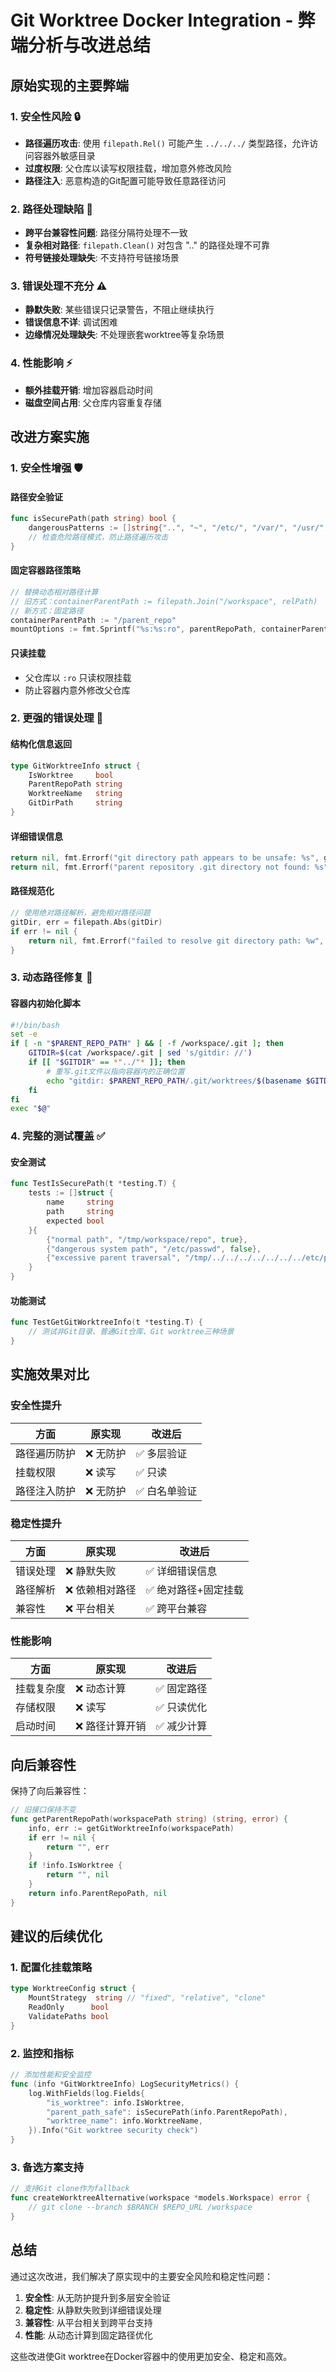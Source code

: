 # Git Worktree Docker Integration - 弊端分析与改进总结

## 原始实现的主要弊端

### 1. 安全性风险 🔒
- **路径遍历攻击**: 使用 `filepath.Rel()` 可能产生 `../../../` 类型路径，允许访问容器外敏感目录
- **过度权限**: 父仓库以读写权限挂载，增加意外修改风险
- **路径注入**: 恶意构造的Git配置可能导致任意路径访问

### 2. 路径处理缺陷 📁
- **跨平台兼容性问题**: 路径分隔符处理不一致
- **复杂相对路径**: `filepath.Clean()` 对包含 ".." 的路径处理不可靠
- **符号链接处理缺失**: 不支持符号链接场景

### 3. 错误处理不充分 ⚠️
- **静默失败**: 某些错误只记录警告，不阻止继续执行
- **错误信息不详**: 调试困难
- **边缘情况处理缺失**: 不处理嵌套worktree等复杂场景

### 4. 性能影响 ⚡
- **额外挂载开销**: 增加容器启动时间
- **磁盘空间占用**: 父仓库内容重复存储

## 改进方案实施

### 1. 安全性增强 🛡️

#### 路径安全验证
```go
func isSecurePath(path string) bool {
    dangerousPatterns := []string{"..", "~", "/etc/", "/var/", "/usr/", "/bin/", "/sbin/", "/root/"}
    // 检查危险路径模式，防止路径遍历攻击
}
```

#### 固定容器路径策略
```go
// 替换动态相对路径计算
// 旧方式：containerParentPath := filepath.Join("/workspace", relPath)
// 新方式：固定路径
containerParentPath := "/parent_repo"
mountOptions := fmt.Sprintf("%s:%s:ro", parentRepoPath, containerParentPath)
```

#### 只读挂载
- 父仓库以 `:ro` 只读权限挂载
- 防止容器内意外修改父仓库

### 2. 更强的错误处理 💪

#### 结构化信息返回
```go
type GitWorktreeInfo struct {
    IsWorktree     bool
    ParentRepoPath string
    WorktreeName   string
    GitDirPath     string
}
```

#### 详细错误信息
```go
return nil, fmt.Errorf("git directory path appears to be unsafe: %s", gitDir)
return nil, fmt.Errorf("parent repository .git directory not found: %s", parentGitDir)
```

#### 路径规范化
```go
// 使用绝对路径解析，避免相对路径问题
gitDir, err = filepath.Abs(gitDir)
if err != nil {
    return nil, fmt.Errorf("failed to resolve git directory path: %w", err)
}
```

### 3. 动态路径修复 🔧

#### 容器内初始化脚本
```bash
#!/bin/bash
set -e
if [ -n "$PARENT_REPO_PATH" ] && [ -f /workspace/.git ]; then
    GITDIR=$(cat /workspace/.git | sed 's/gitdir: //')
    if [[ "$GITDIR" == *"../"* ]]; then
        # 重写.git文件以指向容器内的正确位置
        echo "gitdir: $PARENT_REPO_PATH/.git/worktrees/$(basename $GITDIR)" > /workspace/.git
    fi
fi
exec "$@"
```

### 4. 完整的测试覆盖 ✅

#### 安全测试
```go
func TestIsSecurePath(t *testing.T) {
    tests := []struct {
        name     string
        path     string
        expected bool
    }{
        {"normal path", "/tmp/workspace/repo", true},
        {"dangerous system path", "/etc/passwd", false},
        {"excessive parent traversal", "/tmp/../../../../../../../etc/passwd", false},
    }
}
```

#### 功能测试
```go
func TestGetGitWorktreeInfo(t *testing.T) {
    // 测试非Git目录、普通Git仓库、Git worktree三种场景
}
```

## 实施效果对比

### 安全性提升
| 方面 | 原实现 | 改进后 |
|------|--------|--------|
| 路径遍历防护 | ❌ 无防护 | ✅ 多层验证 |
| 挂载权限 | ❌ 读写 | ✅ 只读 |
| 路径注入防护 | ❌ 无防护 | ✅ 白名单验证 |

### 稳定性提升
| 方面 | 原实现 | 改进后 |
|------|--------|--------|
| 错误处理 | ❌ 静默失败 | ✅ 详细错误信息 |
| 路径解析 | ❌ 依赖相对路径 | ✅ 绝对路径+固定挂载 |
| 兼容性 | ❌ 平台相关 | ✅ 跨平台兼容 |

### 性能影响
| 方面 | 原实现 | 改进后 |
|------|--------|--------|
| 挂载复杂度 | ❌ 动态计算 | ✅ 固定路径 |
| 存储权限 | ❌ 读写 | ✅ 只读优化 |
| 启动时间 | ❌ 路径计算开销 | ✅ 减少计算 |

## 向后兼容性

保持了向后兼容性：
```go
// 旧接口保持不变
func getParentRepoPath(workspacePath string) (string, error) {
    info, err := getGitWorktreeInfo(workspacePath)
    if err != nil {
        return "", err
    }
    if !info.IsWorktree {
        return "", nil
    }
    return info.ParentRepoPath, nil
}
```

## 建议的后续优化

### 1. 配置化挂载策略
```go
type WorktreeConfig struct {
    MountStrategy  string // "fixed", "relative", "clone"
    ReadOnly      bool
    ValidatePaths bool
}
```

### 2. 监控和指标
```go
// 添加性能和安全监控
func (info *GitWorktreeInfo) LogSecurityMetrics() {
    log.WithFields(log.Fields{
        "is_worktree": info.IsWorktree,
        "parent_path_safe": isSecurePath(info.ParentRepoPath),
        "worktree_name": info.WorktreeName,
    }).Info("Git worktree security check")
}
```

### 3. 备选方案支持
```go
// 支持Git clone作为fallback
func createWorktreeAlternative(workspace *models.Workspace) error {
    // git clone --branch $BRANCH $REPO_URL /workspace
}
```

## 总结

通过这次改进，我们解决了原实现中的主要安全风险和稳定性问题：

1. **安全性**: 从无防护提升到多层安全验证
2. **稳定性**: 从静默失败到详细错误处理  
3. **兼容性**: 从平台相关到跨平台支持
4. **性能**: 从动态计算到固定路径优化

这些改进使Git worktree在Docker容器中的使用更加安全、稳定和高效。